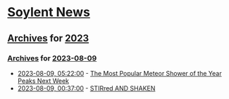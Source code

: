 # [Soylent News](../../../README.md)

## [Archives](../../index.md) for [2023](../index.md)

### [Archives](../../index.md) for [2023-08-09](index.md)

* [2023-08-09, 05:22:00](https://soylentnews.org/article.pl?sid=23/08/08/088226&from=rss) - [The Most Popular Meteor Shower of the Year Peaks Next Week](https://soylentnews.org/article.pl?sid=23/08/08/088226&from=rss)
* [2023-08-09, 00:37:00](https://soylentnews.org/article.pl?sid=23/08/08/0515202&from=rss) - [STIRred AND SHAKEN](https://soylentnews.org/article.pl?sid=23/08/08/0515202&from=rss)

